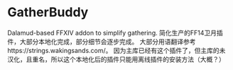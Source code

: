 # GatherBuddy
Dalamud-based FFXIV addon to simplify gathering.
简化生产的FF14卫月插件，大部分本地化完成，部分细节会逐步完成。
大部分用语翻译参考https://strings.wakingsands.com/。
因为主库已经有这个插件了，但主库的未汉化，且重名，所以这个本地化后的插件只能用离线插件的安装方法（大概？）
